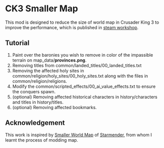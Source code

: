 # CK3 Smaller Map
This mod is designed to reduce the size of world map in Crusader King 3 to improve the performance, which is published in [steam workshop](https://steamcommunity.com/sharedfiles/filedetails/?id=3488444772).   

## Tutorial  
1. Paint over the baronies you wish to remove in color of the impassible terrain on map_data/**provinces.png**.
2. Removing titles from common/landed_titles/00_landed_titles.txt
3. Removing the affected holy sites in common/religion/holy_sites/00_holy_sites.txt along with the files in common/religion/religions.
4. Modify the common/scripted_effects/00_ai_value_effects.txt to ensure the conquers spawn.
5. (optional) Removing affected historical characters in history/characters and titles in history/titles.
6. (optional) Removing affected bookmarks.

## Acknowledgement
This work is inspired by [Smaller World Map](https://steamcommunity.com/sharedfiles/filedetails/?id=2882223898) of [Starmender](url=https://steamcommunity.com/id/starmender), from whom I learnt the process of modding map.